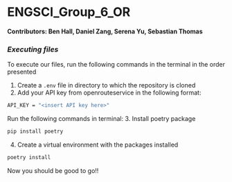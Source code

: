 # ENGSCI_Group_6_OR

**Contributors: Ben Hall, Daniel Zang, Serena Yu, Sebastian Thomas**

### _Executing files_
To execute our files, run the following commands in the terminal in the order presented
1. Create a ``.env`` file in directory to which the repository is cloned
2. Add your API key from openrouteservice in the following format:
```bash
API_KEY = "<insert API key here>"
```
Run the following commands in terminal:
3. Install poetry package
```bash
pip install poetry
```
4. Create a virtual environment with the packages installed
```bash
poetry install
```

Now you should be good to go!!
